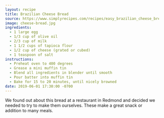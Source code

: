 ```yaml
---
layout: recipe
title: Brazilian Cheese Bread
source: https://www.simplyrecipes.com/recipes/easy_brazilian_cheese_bread/
image: cheese-bread.jpg
ingredients:
  - 1 large egg
  - 1/3 cup of olive oil
  - 2/3 cup of milk
  - 1 1/2 cups of tapioca flour
  - 1/2 cup of cheese (grated or cubed)
  - 1 teaspoon of salt
instructions:
  - Preheat oven to 400 degrees
  - Grease a mini muffin tin
  - Blend all ingredients in blender until smooth
  - Pour batter into muffin tin
  - Bake for 15 to 20 minutes, until nicely browned
date: 2019-06-01 17:30:00 -0700
---
```


We found out about this bread at a restaurant in Redmond and decided we needed to try to make them ourselves. These make a great snack or addition to many meals.
